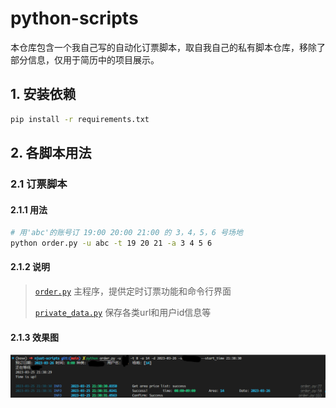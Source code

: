 # python-scripts

本仓库包含一个我自己写的自动化订票脚本，取自我自己的私有脚本仓库，移除了部分信息，仅用于简历中的项目展示。


## 1. 安装依赖

```bash
pip install -r requirements.txt
```

## 2. 各脚本用法

### 2.1 订票脚本

#### 2.1.1 用法

```bash
# 用'abc'的账号订 19:00 20:00 21:00 的 3，4，5，6 号场地
python order.py -u abc -t 19 20 21 -a 3 4 5 6
```

#### 2.1.2 说明
> [`order.py`](./order.py) 主程序，提供定时订票功能和命令行界面
> 
> [`private_data.py`](./private_data.py) 保存各类url和用户id信息等

#### 2.1.3 效果图
![demo](./assets/order.png)